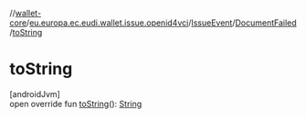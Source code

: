 //[wallet-core](../../../../index.md)/[eu.europa.ec.eudi.wallet.issue.openid4vci](../../index.md)/[IssueEvent](../index.md)/[DocumentFailed](index.md)/[toString](to-string.md)

# toString

[androidJvm]\
open override
fun [toString](to-string.md)(): [String](https://kotlinlang.org/api/latest/jvm/stdlib/kotlin/-string/index.html)

